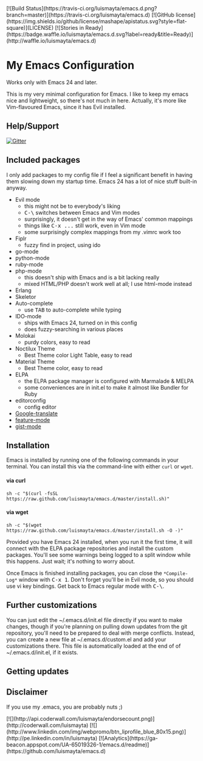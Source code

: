 <span class="badges">
[![Build Status](https://travis-ci.org/luismayta/emacs.d.png?branch=master)](https://travis-ci.org/luismayta/emacs.d)
[![GitHub license](https://img.shields.io/github/license/mashape/apistatus.svg?style=flat-square)](LICENSE)
[![Stories in Ready](https://badge.waffle.io/luismayta/emacs.d.svg?label=ready&title=Ready)](http://waffle.io/luismayta/emacs.d)
</span>

# My Emacs Configuration

Works only with Emacs 24 and later.

This is my very minimal configuration for Emacs. I like to keep my emacs
nice and lightweight, so there's not much in here. Actually, it's more like
Vim-flavoured Emacs, since it has Evil installed.

## Help/Support

[![Gitter](https://badges.gitter.im/Join%20Chat.svg)](https://gitter.im/luismayta/emacs.d?utm_source=badge&utm_medium=badge&utm_campaign=pr-badge&utm_content=body_badge)


## Included packages

I only add packages to my config file if I feel a significant benefit in
having them slowing down my startup time. Emacs 24 has a lot of nice stuff
built-in anyway.

  * Evil mode
    - this might not be to everybody's liking
    - <kbd>C-\\</kbd> switches between Emacs and Vim modes
    - surprisingly, it doesn't get in the way of Emacs' common mappings
    - things like <kbd>C-x ...</kbd> still work, even in Vim mode
    - some surprisingly complex mappings from my .vimrc work too
  * Fiplr
    - fuzzy find in project, using ido
  * go-mode
  * python-mode
  * ruby-mode
  * php-mode
    - this doesn't ship with Emacs and is a bit lacking really
    - mixed HTML/PHP doesn't work well at all; I use html-mode instead
  * Erlang
  * Skeletor
  * Auto-complete
    - use <kbd>TAB</kbd> to auto-complete while typing
  * IDO-mode
    - ships with Emacs 24, turned on in this config
    - does fuzzy-searching in various places
  * Molokai
    - purdy colors, easy to read
  * Noctilux Theme
    - Best Theme color Light Table, easy to read
  * Material Theme
    - Best Theme color, easy to read
  * ELPA
    - the ELPA package manager is configured with Marmalade & MELPA
    - some conveniences are in init.el to make it almost like Bundler for Ruby
  * editorconfig
    - config editor
  * [Google-translate](https://github.com/atykhonov/google-translate)
  * [feature-mode](https://github.com/michaelklishin/cucumber.el)
  * [gist-mode](https://github.com/defunkt/gist.el)

## Installation

Emacs is installed by running one of the following commands in your terminal.
You can install this via the command-line with either `curl` or `wget`.

#### via curl

`sh -c "$(curl -fsSL https://raw.github.com/luismayta/emacs.d/master/install.sh)"`

#### via wget

`sh -c "$(wget https://raw.github.com/luismayta/emacs.d/master/install.sh -O -)"`

Provided you have Emacs 24 installed, when you run it the first time, it will
connect with the ELPA package repositories and install the custom packages.
You'll see some warnings being logged to a split window while this happens.
Just wait; it's nothing to worry about.

Once Emacs is finished installing packages, you can close the `*Compile-Log*`
window with <kbd>C-x 1</kbd>. Don't forget you'll be in Evil mode, so you
should use vi key bindings. Get back to Emacs regular mode with <kbd>C-\\</kbd>.

## Further customizations

You can just edit the ~/.emacs.d/init.el file directly if you want to make
changes, though if you're planning on pulling down updates from the git
repository, you'll need to be prepared to deal with merge conflicts. Instead,
you can create a new file at ~/.emacs.d/custom.el and add your customizations
there. This file is automatically loaded at the end of of ~/.emacs.d/init.el,
if it exists.

## Getting updates

## Disclaimer

If you use my .emacs, you are probably nuts ;)

<span class="badges">
[![](http://api.coderwall.com/luismayta/endorsecount.png)](http://coderwall.com/luismayta)
[![](http://www.linkedin.com/img/webpromo/btn_liprofile_blue_80x15.png)](http://pe.linkedin.com/in/luismayta)
[![Analytics](https://ga-beacon.appspot.com/UA-65019326-1/emacs.d/readme)](https://github.com/luismayta/emacs.d)
</span>
